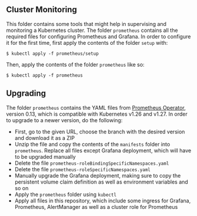## Cluster Monitoring

This folder contains some tools that might help in supervising and monitoring a Kubernetes cluster. The folder `prometheus`
contains all the required files for configuring Prometheus and Grafana. In order to configure it for the first time, first
apply the contents of the folder `setup` with:

```shell
$ kubectl apply -f prometheus/setup
```

Then, apply the contents of the folder `prometheus` like so:

```shell
$ kubectl apply -f prometheus
```

## Upgrading

The folder `prometheus` contains the YAML files from [Prometheus Operator](https://github.com/prometheus-operator/kube-prometheus/tree/master),
version 0.13, which is compatible with Kubernetes v1.26 and v1.27. In order to upgrade to a newer version, do the following:

- First, go to the given URL, choose the branch with the desired version and download it as a ZIP
- Unzip the file and copy the contents of the `manifests` folder into `prometheus`. Replace all files except Grafana deployment, which will have to be upgraded manually
- Delete the file `prometheus-roleBindingSpecificNamespaces.yaml`
- Delete the file `prometheus-roleSpecificNamespaces.yaml`
- Manually upgrade the Grafana deployment, making sure to copy the persistent volume claim definition as well as environment variables and so on
- Apply the `prometheus` folder using `kubectl`
- Apply all files in this repository, which include some ingress for Grafana, Prometheus, AlertManager as well as a cluster role for Prometheus
